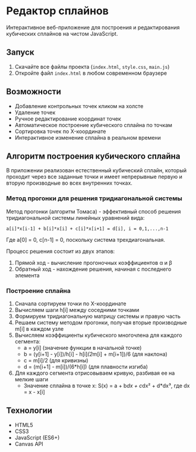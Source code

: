 # Редактор сплайнов

Интерактивное веб-приложение для построения и редактирования кубических сплайнов на чистом JavaScript.

## Запуск

1. Скачайте все файлы проекта (`index.html`, `style.css`, `main.js`)
2. Откройте файл `index.html` в любом современном браузере

## Возможности

- Добавление контрольных точек кликом на холсте
- Удаление точек
- Ручное редактирование координат точек
- Автоматическое построение кубического сплайна по точкам
- Сортировка точек по X-координате
- Интерактивное изменение сплайна в реальном времени

## Алгоритм построения кубического сплайна

В приложении реализован естественный кубический сплайн, который проходит через все заданные точки и имеет непрерывные первую и вторую производные во всех внутренних точках.

### Метод прогонки для решения тридиагональной системы

Метод прогонки (алгоритм Томаса) - эффективный способ решения тридиагональной системы линейных уравнений вида:

```
a[i]*x[i-1] + b[i]*x[i] + c[i]*x[i+1] = d[i], i = 0,1,...,n-1
```

Где a[0] = 0, c[n-1] = 0, поскольку система трехдиагональная.

Процесс решения состоит из двух этапов:
1. Прямой ход - вычисление прогоночных коэффициентов α и β
2. Обратный ход - нахождение решения, начиная с последнего элемента

### Построение сплайна

1. Сначала сортируем точки по X-координате
2. Вычисляем шаги h[i] между соседними точками
3. Формируем тридиагональную матрицу системы и правую часть
4. Решаем систему методом прогонки, получая вторые производные m[i] в каждом узле
5. Вычисляем коэффициенты кубического многочлена для каждого сегмента:
   - a = y[i] (значение функции в начальной точке)
   - b = (y[i+1] - y[i])/h[i] - h[i]*(2*m[i] + m[i+1])/6 (для наклона)
   - c = m[i]/2 (для кривизны)
   - d = (m[i+1] - m[i])/(6*h[i]) (для плавности изгиба)
6. Для каждого сегмента отрисовываем кривую, разбивая ее на мелкие шаги
   - Значение сплайна в точке x: S(x) = a + b*dx + c*dx² + d*dx³, где dx = x - x[i]

## Технологии

- HTML5
- CSS3
- JavaScript (ES6+)
- Canvas API 